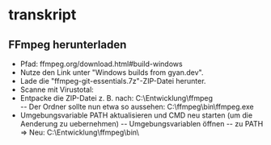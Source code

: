 # transkript

## FFmpeg herunterladen
- Pfad: ffmpeg.org/download.html#build-windows
- Nutze den Link unter "Windows builds from gyan.dev".
- Lade die "ffmpeg-git-essentials.7z"-ZIP-Datei herunter.
- Scanne mit Virustotal: 
- Entpacke die ZIP-Datei z. B. nach: C:\Entwicklung\ffmpeg\
-- Der Ordner sollte nun etwa so aussehen: C:\ffmpeg\bin\ffmpeg.exe
- Umgebungsvariable PATH aktualisieren und CMD neu starten (um die Aenderung zu uebernehmen)
-- Umgebungsvariablen öffnen
-- zu PATH => Neu: C:\Entwicklung\ffmpeg\bin\